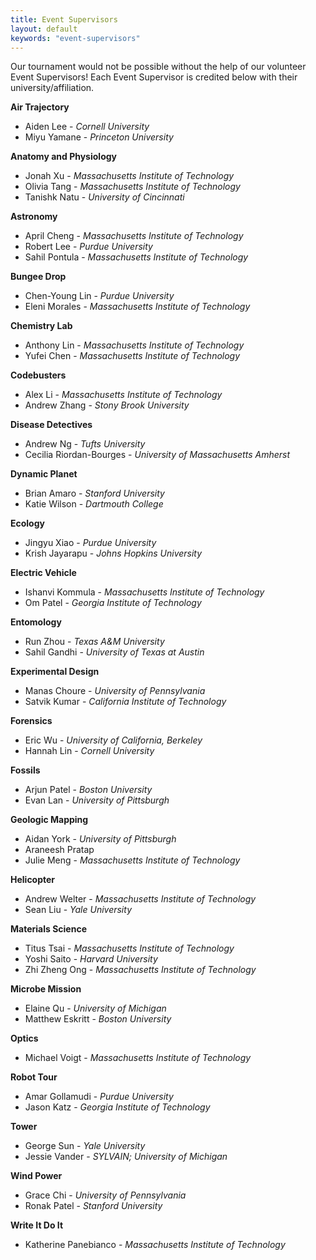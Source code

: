 ```yaml
---
title: Event Supervisors
layout: default
keywords: "event-supervisors"
---
```


Our tournament would not be possible without the help of our volunteer Event Supervisors! Each Event Supervisor is credited below with their university/affiliation.

**Air Trajectory**

- Aiden Lee - *Cornell University*
- Miyu Yamane - *Princeton University*

**Anatomy and Physiology**

- Jonah Xu - *Massachusetts Institute of Technology*
- Olivia Tang - *Massachusetts Institute of Technology*
- Tanishk Natu - *University of Cincinnati*

**Astronomy**

- April Cheng - *Massachusetts Institute of Technology*
- Robert Lee - *Purdue University*
- Sahil Pontula - *Massachusetts Institute of Technology*

**Bungee Drop**

- Chen-Young Lin - *Purdue University*
- Eleni Morales - *Massachusetts Institute of Technology*

**Chemistry Lab**

- Anthony Lin - *Massachusetts Institute of Technology*
- Yufei Chen - *Massachusetts Institute of Technology*

**Codebusters**

- Alex Li - *Massachusetts Institute of Technology*
- Andrew Zhang - *Stony Brook University*

**Disease Detectives**

- Andrew Ng - *Tufts University*
- Cecilia Riordan-Bourges - *University of Massachusetts Amherst*

**Dynamic Planet**

- Brian Amaro - *Stanford University*
- Katie Wilson - *Dartmouth College*

**Ecology**

- Jingyu Xiao - *Purdue University*
- Krish Jayarapu - *Johns Hopkins University*

**Electric Vehicle**

- Ishanvi Kommula - *Massachusetts Institute of Technology*
- Om Patel - *Georgia Institute of Technology*

**Entomology**

- Run Zhou - *Texas A&M University*
- Sahil Gandhi - *University of Texas at Austin*

**Experimental Design**

- Manas Choure - *University of Pennsylvania*
- Satvik Kumar - *California Institute of Technology*

**Forensics**

- Eric Wu - *University of California, Berkeley*
- Hannah Lin - *Cornell University*

**Fossils**

- Arjun Patel - *Boston University*
- Evan Lan - *University of Pittsburgh*

**Geologic Mapping**

- Aidan York - *University of Pittsburgh*
- Araneesh Pratap
- Julie Meng - *Massachusetts Institute of Technology*

**Helicopter**

- Andrew Welter - *Massachusetts Institute of Technology*
- Sean Liu - *Yale University*

**Materials Science**

- Titus Tsai - *Massachusetts Institute of Technology*
- Yoshi Saito - *Harvard University*
- Zhi Zheng Ong - *Massachusetts Institute of Technology*

**Microbe Mission**

- Elaine Qu - *University of Michigan*
- Matthew Eskritt - *Boston University*

**Optics**

- Michael Voigt - *Massachusetts Institute of Technology*

**Robot Tour**

- Amar Gollamudi - *Purdue University*
- Jason Katz - *Georgia Institute of Technology*

**Tower**

- George Sun - *Yale University*
- Jessie Vander - *SYLVAIN; University of Michigan*

**Wind Power**

- Grace Chi - *University of Pennsylvania*
- Ronak Patel - *Stanford University*

**Write It Do It**

- Katherine Panebianco - *Massachusetts Institute of Technology*
